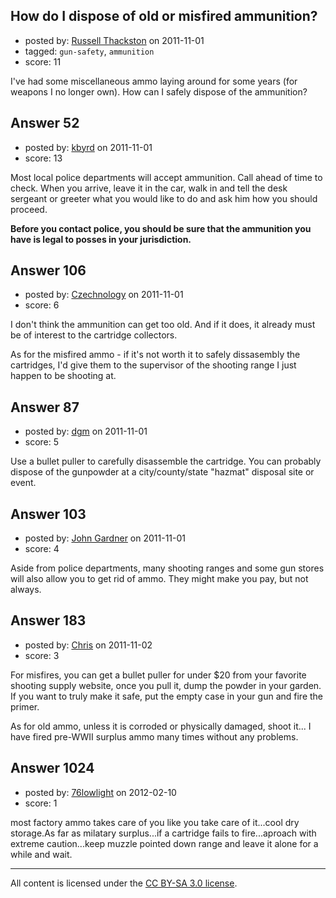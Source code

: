 ## How do I dispose of old or misfired ammunition?

- posted by: [Russell Thackston](https://stackexchange.com/users/-1/44-russell-thackston) on 2011-11-01
- tagged: `gun-safety`, `ammunition`
- score: 11

I've had some miscellaneous ammo laying around for some years (for weapons I no longer own). How can I safely dispose of the ammunition?


## Answer 52

- posted by: [kbyrd](https://stackexchange.com/users/-1/37-kbyrd) on 2011-11-01
- score: 13

Most local police departments will accept ammunition. Call ahead of time to check. When you arrive, leave it in the car, walk in and tell the desk sergeant or greeter what you would like to do and ask him how you should proceed. 

**Before you contact police, you should be sure that the ammunition you have is legal to posses in your jurisdiction.**


## Answer 106

- posted by: [Czechnology](https://stackexchange.com/users/-1/101-czechnology) on 2011-11-01
- score: 6

I don't think the ammunition can get too old. And if it does, it already must be of interest to the cartridge collectors.

As for the misfired ammo - if it's not worth it to safely dissasembly the cartridges, I'd give them to the supervisor of the shooting range I just happen to be shooting at.


## Answer 87

- posted by: [dgm](https://stackexchange.com/users/-1/78-dgm) on 2011-11-01
- score: 5

Use a bullet puller to carefully disassemble the cartridge. You can probably dispose of the gunpowder at a city/county/state "hazmat" disposal site or event.


## Answer 103

- posted by: [John Gardner](https://stackexchange.com/users/-1/102-john-gardner) on 2011-11-01
- score: 4

Aside from police departments, many shooting ranges and some gun stores will also allow you to get rid of ammo.  They might make you pay, but not always.


## Answer 183

- posted by: [Chris](https://stackexchange.com/users/-1/127-chris) on 2011-11-02
- score: 3

For misfires, you can get a bullet puller for under $20 from your favorite shooting supply website, once you pull it, dump the powder in your garden. If you want to truly make it safe, put the empty case in your gun and fire the primer.

As for old ammo, unless it is corroded or physically damaged, shoot it... I have fired pre-WWII surplus ammo many times without any problems.


## Answer 1024

- posted by: [76lowlight](https://stackexchange.com/users/-1/427-76lowlight) on 2012-02-10
- score: 1

most factory ammo takes care of you like you take care of it...cool dry storage.As far as milatary surplus...if a cartridge fails to fire...aproach with extreme caution...keep muzzle pointed down range and leave it alone for a while and wait.
















---

All content is licensed under the [CC BY-SA 3.0 license](https://creativecommons.org/licenses/by-sa/3.0/).
